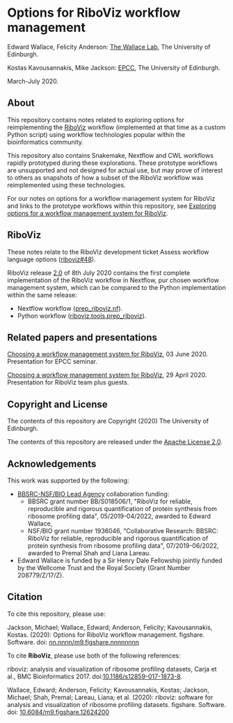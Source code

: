 # Options for RiboViz workflow management

Edward Wallace, Felicity Anderson: [The Wallace Lab](https://ewallace.github.io/), The University of Edinburgh.

Kostas Kavousannakis, Mike Jackson: [EPCC](https://www.epcc.ed.ac.uk/), The University of Edinburgh.

March-July 2020.

## About

This repository contains notes related to exploring options for reimplementing the [RiboViz](https://github.com/riboviz/riboviz) workflow (implemented at that time as a custom Python script) using workflow technologies popular within the bioinformatics community.

This repository also contains Snakemake, Nextflow and CWL workflows rapidly prototyped during these explorations. These prototype workflows are unsupported and not designed for actual use, but may prove of interest to others as snapshots of how a subset of the RiboViz workflow was reimplemented using these technologies.

For our notes on options for a workflow management system for RiboViz and links to the prototype workflows within this repository, see [Exploring options for a workflow management system for RiboViz](./WorkflowOptions.md).

## RiboViz

These notes relate to the RiboViz development ticket Assess workflow language options ([riboviz#48](https://github.com/riboviz/riboviz/issues/48)).

RiboViz release [2.0](https://github.com/riboviz/riboviz/releases/tag/2.0) of 8th July 2020 contains the first complete implementation of the RiboViz workflow in Nextflow, pur chosen workflow management system, which can be compared to the Python implementation within the same release:

* Nextflow workflow ([prep_riboviz.nf](https://github.com/riboviz/riboviz/blob/2.0/prep_riboviz.nf)).
* Python workflow ([riboviz.tools.prep_riboviz](https://github.com/riboviz/riboviz/blob/2.0/riboviz/tools/prep_riboviz.py)).

## Related papers and presentations

[Choosing a workflow management system for RiboViz](https://riboviz.github.io/workflows/RiboVizWorkflowsPresentation-20200603.html), 03 June 2020. Presentation for EPCC seminar.

[Choosing a workflow management system for RiboViz](https://riboviz.github.io/workflows/RiboVizWorkflowsPresentation-20200429.html), 29 April 2020. Presentation for RiboViz team plus guests.

## Copyright and License

The contents of this repository are Copyright (2020) The University of Edinburgh.

The contents of this repository are released under the [Apache License 2.0](./LICENSE).

## Acknowledgements

This work was supported by the following:

* [BBSRC-NSF/BIO Lead Agency](https://bbsrc.ukri.org/funding/filter/2018-nsfbio-lead-agency-scheme/) collaboration funding:
  - BBSRC grant number BB/S018506/1, "RiboViz for reliable, reproducible and rigorous quantification of protein synthesis from ribosome profiling data", 05/2019-04/2022, awarded to Edward Wallace,
  - NSF/BIO grant number 1936046, "Collaborative Research: BBSRC: RiboViz for reliable, reproducible and rigorous quantification of protein synthesis from ribosome profiling data", 07/2019-06/2022, awarded to Premal Shah and Liana Lareau.
* Edward Wallace is funded by a Sir Henry Dale Fellowship jointly funded by the Wellcome Trust and the Royal Society (Grant Number 208779/Z/17/Z).

## Citation

To cite this repository, please use:

Jackson, Michael; Wallace, Edward; Anderson, Felicity; Kavousannakis, Kostas. (2020): Options for RiboViz workflow management. figshare. Software. doi: [nn.nnnn/m9.figshare.nnnnnnnn](https://doi.org/nn.nnnn/m9.figshare.nnnnnnnn)

To cite **RiboViz**, please use both of the following references:

riboviz: analysis and visualization of ribosome profiling datasets, Carja et al., BMC Bioinformatics 2017. doi:[10.1186/s12859-017-1873-8](https://doi.org/10.1186/s12859-017-1873-8).

Wallace, Edward; Anderson, Felicity; Kavousannakis, Kostas; Jackson, Michael; Shah, Premal; Lareau, Liana; et al. (2020): riboviz: software for analysis and visualization of ribosome profiling datasets. figshare. Software. doi: [10.6084/m9.figshare.12624200](https://doi.org/10.6084/m9.figshare.12624200)
